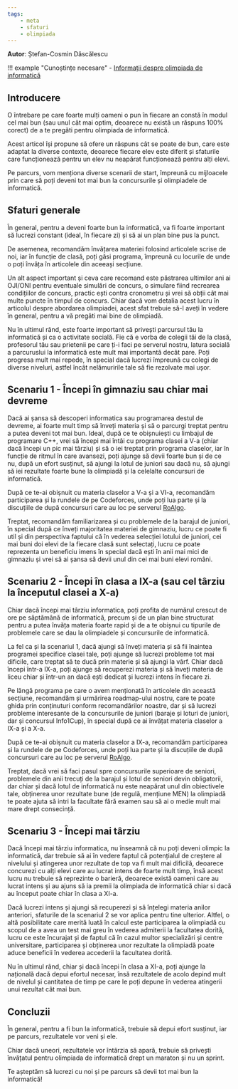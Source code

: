 ```yaml
---
tags:
    - meta
    - sfaturi
    - olimpiada
---
```


**Autor**: Ștefan-Cosmin Dăscălescu

!!! example "Cunoștințe necesare"
    - [Informații despre olimpiada de informatică](https://edu.roalgo.ro/olimpiada/olympiad-info/)

## Introducere

O întrebare pe care foarte mulți oameni o pun în fiecare an constă în modul cel
mai bun (sau unul cât mai optim, deoarece nu există un răspuns $100 \%$ corect)
de a te pregăti pentru olimpiada de informatică.

Acest articol își propune să ofere un răspuns cât se poate de bun, care este
adaptat la diverse contexte, deoarece fiecare elev este diferit și sfaturile
care funcționează pentru un elev nu neapărat funcționează pentru alți elevi.

Pe parcurs, vom menționa diverse scenarii de start, împreună cu mijloacele prin
care să poți deveni tot mai bun la concursurile și olimpiadele de informatică.

## Sfaturi generale

În general, pentru a deveni foarte bun la informatică, va fi foarte important să
lucrezi constant (ideal, în fiecare zi) și să ai un plan bine pus la punct.

De asemenea, recomandăm învățarea materiei folosind articolele scrise de noi,
iar în funcție de clasă, poți găsi programa, împreună cu locurile de unde o poți
învăța în articolele din aceeași secțiune.

Un alt aspect important și ceva care recomand este păstrarea ultimilor ani ai
OJI/ONI pentru eventuale simulări de concurs, o simulare fiind recrearea
condițiilor de concurs, practic ești contra cronometru și vrei să obții cât mai
multe puncte în timpul de concurs. Chiar dacă vom detalia acest lucru în
articolul despre abordarea olimpiadei, acest sfat trebuie să-l aveți în vedere
în general, pentru a vă pregăti mai bine de olimpiadă.

Nu în ultimul rând, este foarte important să privești parcursul tău la
informatică și ca o activitate socială. Fie că e vorba de colegii tăi de la
clasă, profesorul tău sau prietenii pe care ți-i faci pe serverul nostru, latura
socială a parcuruslui la informatică este mult mai importantă decât pare. Poți
progresa mult mai repede, în special dacă lucrezi împreună cu colegi de diverse
niveluri, astfel încât nelămuririle tale să fie rezolvate mai ușor.

## Scenariu 1 - Începi în gimnaziu sau chiar mai devreme

Dacă ai șansa să descoperi informatica sau programarea destul de devreme, ai
foarte mult timp să înveți materia și să o parcurgi treptat pentru a putea
deveni tot mai bun. Ideal, după ce te obișnuiești cu limbajul de programare C++,
vrei să începi mai întâi cu programa clasei a V-a (chiar dacă începi un pic mai
târziu) și să o iei treptat prin programa claselor, iar în funcție de ritmul în
care avansezi, poți ajunge să devii foarte bun și de ce nu, după un efort
susținut, să ajungi la lotul de juniori sau dacă nu, să ajungi să iei rezultate
foarte bune la olimpiadă și la celelalte concursuri de informatică.

După ce te-ai obișnuit cu materia claselor a V-a și a VI-a, recomandăm
participarea și la rundele de pe Codeforces, unde poți lua parte și la
discuțiile de după concursuri care au loc pe serverul
[RoAlgo](https://discord.gg/roalgo).

Treptat, recomandăm familiarizarea și cu problemele de la barajul de juniori, în
special după ce înveți majoritatea materiei de gimnaziu, lucru ce poate fi util
și din perspectiva faptului că în vederea selecției lotului de juniori, cei mai
buni doi elevi de la fiecare clasă sunt selectați, lucru ce poate reprezenta un
beneficiu imens în special dacă ești în anii mai mici de gimnaziu și vrei să ai
șansa să devii unul din cei mai buni elevi români.

## Scenariu 2 - Începi în clasa a IX-a (sau cel târziu la începutul clasei a X-a)

Chiar dacă începi mai târziu informatica, poți profita de numărul crescut de ore
pe săptămână de informatică, precum și de un plan bine structurat pentru a putea
învăța materia foarte rapid și de a te obișnui cu tipurile de problemele care se
dau la olimpiadele și concursurile de informatică.

La fel ca și la scenariul 1, dacă ajungi să înveți materia și să fii înaintea
programei specifice clasei tale, poți ajunge să lucrezi probleme tot mai
dificile, care treptat să te ducă prin materie și să ajungi la vârf. Chiar dacă
începi într-a IX-a, poți ajunge să recuperezi materia și să înveți materia de
liceu chiar și într-un an dacă ești dedicat și lucrezi intens în fiecare zi.

Pe lângă programa pe care o avem menționată în articolele din această secțiune,
recomandăm și urmărirea roadmap-ului nostru, care te poate ghida prin
conținuturi conform recomandărilor noastre, dar și să lucrezi probleme
interesante de la concursurile de juniori (baraje și loturi de juniori, dar și
concursul Info1Cup), în special după ce ai învățat materia claselor a IX-a și a
X-a.

După ce te-ai obișnuit cu materia claselor a IX-a, recomandăm participarea și la
rundele de pe Codeforces, unde poți lua parte și la discuțiile de după
concursuri care au loc pe serverul [RoAlgo](https://discord.gg/roalgo).

Treptat, dacă vrei să faci pasul spre concursurile superioare de seniori,
problemele din anii trecuți de la barajul și lotul de seniori devin obligatorii,
dar chiar și dacă lotul de informatică nu este neapărat unul din obiectivele
tale, obținerea unor rezultate bune (de regulă, mențiune MEN) la olimpiadă te
poate ajuta să intri la facultate fără examen sau să ai o medie mult mai mare
drept consecință.

## Scenariu 3 - Începi mai târziu

Dacă începi mai târziu informatica, nu înseamnă că nu poți deveni olimpic la
informatică, dar trebuie să ai în vedere faptul că potențialul de creștere al
nivelului și atingerea unor rezultate de top va fi mult mai dificilă, deoarece
concurezi cu alți elevi care au lucrat intens de foarte mult timp, însă acest
lucru nu trebuie să reprezinte o barieră, deoarece există oameni care au lucrat
intens și au ajuns să ia premii la olimpiada de informatică chiar si dacă au
început poate chiar în clasa a XI-a.

Dacă lucrezi intens și ajungi să recuperezi și să înțelegi materia anilor
anteriori, sfaturile de la scenariul 2 se vor aplica pentru tine ulterior.
Altfel, o altă posibilitate care merită luată în calcul este participarea la
olimpiadă cu scopul de a avea un test mai greu în vederea admiterii la
facultatea dorită, lucru ce este încurajat și de faptul că în cazul multor
specializări și centre universitare, participarea și obținerea unor rezultate la
olimpiadă poate aduce beneficii în vederea accederii la facultatea dorită.

Nu în ultimul rând, chiar și dacă începi în clasa a XI-a, poți ajunge la
națională dacă depui efortul necesar, însă rezultatele de acolo depind mult de
nivelul și cantitatea de timp pe care le poți depune în vederea atingerii unui
rezultat cât mai bun.

## Concluzii

În general, pentru a fi bun la informatică, trebuie să depui efort susținut, iar
pe parcurs, rezultatele vor veni și ele.

Chiar dacă uneori, rezultatele vor întârzia să apară, trebuie să privești
învățatul pentru olimpiada de informatică drept un maraton și nu un sprint.

Te așteptăm să lucrezi cu noi și pe parcurs să devii tot mai bun la informatică!
